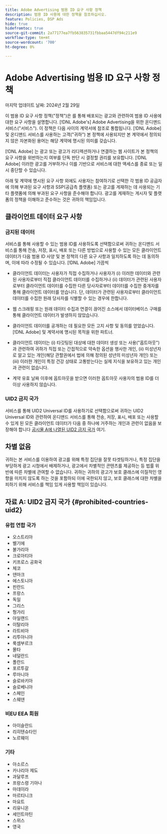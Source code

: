 ```yaml
---
title: Adobe Advertising 범용 ID 요구 사항 정책
description: 범용 ID 사용에 대한 정책을 참조하십시오.
feature: Policies, DSP Ads
hide: true
hidefromtoc: true
source-git-commit: 2a77177ea7fb563835731fbbaa5447df94c211e9
workflow-type: tm+mt
source-wordcount: '700'
ht-degree: 0%

---
```


# Adobe Advertising 범용 ID 요구 사항 정책

<!-- In TOC, but hidden from TOC and both external and internal search -->

마지막 업데이트 날짜: 2024년 2월 29일

이 범용 ID 요구 사항 정책(&quot;정책&quot;)은 를 통해 배포되는 광고와 관련하여 범용 ID 사용에 대한 요구 사항을 설명합니다. [!DNL Adobe's] Adobe Advertising을 위한 온디맨드 서비스(&quot;서비스&quot;). 이 정책은 다음 사이의 계약서에 참조로 통합됩니다. [!DNL Adobe] 및 온디맨드 서비스를 사용하는 고객(&quot;귀하&quot;) 본 정책에 사용되지만 본 계약에서 정의되지 않은 자본화된 용어는 해당 계약에 명시된 의미를 갖습니다.

[!DNL Adobe] 는 광고 또는 광고가 리디렉션하거나 연결하는 웹 사이트가 본 정책의 요구 사항을 위반하는지 여부를 단독 판단 시 결정할 권리를 보유합니다. [!DNL Adobe] 이러한 광고를 거부하거나 이를 기반으로 서비스에 대한 액세스를 종료 또는 일시 중단할 수 있습니다.

아래 및 계약에 명시된 요구 사항 외에도 사용자는 참여하기로 선택한 각 범용 ID 공급자에 의해 부과된 요구 사항과 SSP(공급측 플랫폼) 또는 광고를 게재하는 데 사용되는 기타 플랫폼에 의해 부과된 요구 사항을 준수해야 합니다. 광고를 게재하는 게시자 및 플랫폼의 정책을 이해하고 준수하는 것은 귀하의 책임입니다.

## 클라이언트 데이터 요구 사항

### 금지된 데이터

서비스를 통해 사용할 수 있는 범용 ID를 사용하도록 선택함으로써 귀하는 온디맨드 서비스를 통해 전송, 저장, 표시, 배포 또는 다른 방법으로 사용할 수 있는 모든 클라이언트 데이터가 다음 범용 ID 사양 및 본 정책의 다른 요구 사항과 일치하도록 하는 데 동의하며, 이에 따라 수정될 수 있습니다. [!DNL Adobe] 가끔씩

* 클라이언트 데이터는 사용자가 직접 수집하거나 사용자가 (i) 이러한 데이터와 관련된 사용자로부터 직접 클라이언트 데이터를 수집하거나 (ii) 데이터가 관련된 사용자로부터 클라이언트 데이터를 수집한 다른 당사자로부터 데이터를 수집한 중개자를 통해 클라이언트 데이터를 얻습니다. 단, 데이터가 관련된 사용자로부터 클라이언트 데이터를 수집한 원래 당사자를 식별할 수 있는 경우에 한합니다.

* 웹 스크래핑 또는 원래 데이터 수집과 연결이 끊어진 소스에서 데이터베이스 구매를 통해 클라이언트 데이터가 발생하지 않았습니다.

* 클라이언트 데이터를 공개하는 데 필요한 모든 고지 사항 및 동의를 얻었습니다. [!DNL Adobe] 및 계약서에 명시된 목적을 위한 파트너.

* 클라이언트 데이터는 (i) 타깃팅된 대상에 대한 데이터 생성 또는 사용(&quot;옵트아웃&quot;)과 관련하여 귀하가 직접 또는 간접적으로 약속한 옵션을 행사한 개인, (ii) 미성년자로 알고 있는 개인(해당 관할권에서 법에 의해 정의된 성년의 미성년자 개인) 또는 (iii) 이러한 개인이 특정 건강 상태로 고통받는다는 실제 지식을 보유하고 있는 개인과 관련이 없습니다.

* 계약 유효 날짜 이후에 옵트아웃을 받으면 이러한 옵트아웃 사용자의 범용 ID를 더 이상 사용하지 않습니다.

### UID2 금지 국가

서비스를 통해 UID2 Universal ID를 사용하기로 선택함으로써 귀하는 UID2 Universal ID와 관련하여 온디맨드 서비스를 통해 전송, 저장, 표시, 배포 또는 사용할 수 있게 된 모든 클라이언트 데이터가 다음 중 하나에 거주하는 개인과 관련이 없음을 보장해야 합니다 [공시물 A에 나열된 UID2 금지 국가](#prohibited-countries-uid2) 여기.

## 차별 없음

귀하는 본 서비스를 이용하여 광고를 위해 특정 집단을 잘못 타겟팅하거나, 특정 집단을 부당하게 광고 시청에서 배제하거나, 광고에서 차별적인 콘텐츠를 제공하는 등 법률 위반에 따른 차별에 관여할 수 없습니다. 귀하는 귀하의 광고가 보호 클래스에 이질적인 영향을 미치지 않도록 하는 것을 포함하되 이에 국한되지 않고, 보호 클래스에 대한 차별을 피하기 위해 서비스를 책임 있게 사용할 책임이 있습니다.

## 자료 A: UID2 금지 국가 {#prohibited-countries-uid2}

### 유럽 연합 국가

* 오스트리아
* 벨기에
* 불가리아
* 크로아티아
* 키프로스 공화국
* 체코
* 덴마크
* 에스토니아
* 핀란드
* 프랑스
* 독일
* 그리스
* 헝가리
* 아일랜드
* 이탈리아
* 라트비아
* 리투아니아
* 룩셈부르크
* 몰타
* 네덜란드
* 폴란드
* 포르투갈
* 루마니아
* 슬로바키아
* 슬로베니아
* 스페인
* 스웨덴

### 비EU EEA 회원

* 아이슬란드
* 리히텐슈타인
* 노르웨이

### 기타

* 아소르스
* 카나리아 제도
* 과달루프
* 프랑스령 기아나
* 마데이라
* 마르티니크
* 마요트
* 리유니온
* 세인트마틴
* 스위스
* 영국
